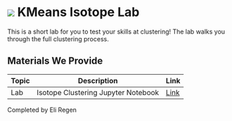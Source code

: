 # ![](https://ga-dash.s3.amazonaws.com/production/assets/logo-9f88ae6c9c3871690e33280fcf557f33.png) KMeans Isotope Lab

This is a short lab for you to test your skills at clustering! The lab walks you through the full clustering process.

## Materials We Provide

| Topic | Description | Link |
| --- | --- | --- |
| Lab | Isotope Clustering Jupyter Notebook | [Link](./lab-kmeans-isotopes.ipynb)|

Completed by Eli Regen
